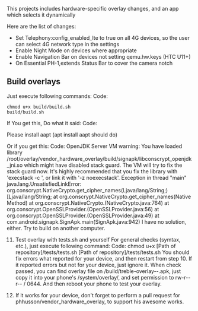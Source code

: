 This projects includes hardware-specific overlay changes, and an app which selects it dynamically

Here are the list of changes:
- Set Telephony:config_enabled_lte to true on all 4G devices, so the user can select 4G network type in the settings
- Enable Night Mode on devices where appropriate
- Enable Navigation Bar on devices not setting qemu.hw.keys (HTC U11+)
- On Essential PH-1,extends Status Bar to cover the camera notch


Build overlays
--------------
Just execute following commands:
Code:
```
chmod u+x build/build.sh
build/build.sh
```

If You get this, Do what it said:
Code:

Please install aapt (apt install aapt should do)

Or if you get this:
Code:
OpenJDK Server VM warning: You have loaded library /root/overlay/vendor_hardware_overlay/build/signapk/libconscrypt_openjdk_jni.so which might have disabled stack guard. The VM will try to fix the stack guard now.
It's highly recommended that you fix the library with 'execstack -c <libfile>', or link it with '-z noexecstack'.
Exception in thread "main" java.lang.UnsatisfiedLinkError: org.conscrypt.NativeCrypto.get_cipher_names(Ljava/lang/String;)[Ljava/lang/String;
        at org.conscrypt.NativeCrypto.get_cipher_names(Native Method)
        at org.conscrypt.NativeCrypto.<clinit>(NativeCrypto.java:764)
        at org.conscrypt.OpenSSLProvider.<init>(OpenSSLProvider.java:56)
        at org.conscrypt.OpenSSLProvider.<init>(OpenSSLProvider.java:49)
        at com.android.signapk.SignApk.main(SignApk.java:942)
I have no solution, either. Try to build on another computer.

11. Test overlay with tests.sh and yourself
For general checks (symtax, etc.), just execute following command:
Code:
chmod u+x [Path of repository]/tests/tests.sh
[Path of repository]/tests/tests.sh
You should fix errors what reported for your device, and then restart from step 10.
If it reported errors but not for your device, just ignore it.
When check passed, you can find overlay file on <Path of repository>/build/treble-overlay-<Manufacturer of your device>-<Name of your device>.apk, just copy it into your phone's /system/overlay/, and set permission to rw-r--r-- / 0644.
And then reboot your phone to test your overlay.

12. If it works for your device, don't forget to perform a pull request for phhusson/vendor_hardware_overlay, to support his awesome works.
